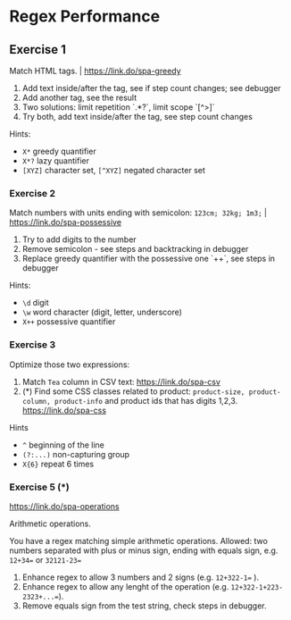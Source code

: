 # Regex Performance

  
## Exercise 1
<!--![](img/qr/spa/greedy.jpeg) -->
Match HTML tags. | https://link.do/spa-greedy
<ol>
  <li> Add text inside/after the tag, see if step count changes; see debugger </li>
  <li> Add another tag, see the result</li>
  <li> Two solutions: limit repetition `.*?`, limit scope `[^>]` </li>
  <li> Try both, add text inside/after the tag, see step count changes </li>
</ol>

<div class='exercise-hint'>
<div></div>

Hints:
* `X*` greedy quantifier
* `X*?` lazy quantifier
* `[XYZ]` character set, `[^XYZ]` negated character set

</div>

### Exercise 2

Match numbers with units ending with semicolon: `123cm; 32kg; 1m3;` | https://link.do/spa-possessive

<ol>
  <li> Try to add digits to the number  </li>
  <li> Remove semicolon - see steps and backtracking in debugger</li>
  <li> Replace greedy quantifier with the possessive one `++`, see steps in debugger  </li>
</ol>

<div class='exercise-hint'>
<div></div>

Hints:
* `\d` digit
* `\w` word character (digit, letter, underscore)
* `X++` possessive quantifier

</div>

### Exercise 3
Optimize those two expressions:
 1. Match `Tea` column in CSV text: https://link.do/spa-csv
 2. (*) Find some CSS classes related to product: `product-size, product-column, product-info`
and product ids that has digits 1,2,3. https://link.do/spa-css

Hints
* `^` beginning of the line
* `(?:...)` non-capturing group
* `X{6}` repeat 6 times

### Exercise 5 (*)
https://link.do/spa-operations

Arithmetic operations.

You have a regex matching simple arithmetic operations. Allowed: two numbers
separated with plus or minus sign, ending with equals sign, e.g. `12+34=` or `32121-23=`

1. Enhance regex to allow 3 numbers and 2 signs (e.g. `12+322-1=` ).
1. Enhance regex to allow any lenght of the operation (e.g. `12+322-1+223-2323+...=`).
1. Remove equals sign from the test string, check steps in debugger.

